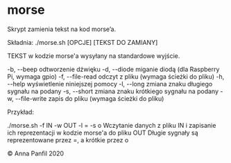 # morse

Skrypt zamienia tekst na kod morse’a.

Składnia: ./morse.sh [OPCJE] [TEKST DO ZAMIANY]

TEKST w kodzie morse'a wysyłany na standardowe wyjście.

  -b, --beep               odtworzenie dźwięku
  -d, --diode              miganie diodą (dla Raspberry Pi, wymaga gpio)
  -f, --file-read          odczyt z pliku (wymaga ścieżki do pliku)
  -h, --help               wyświetlenie niniejszej pomocy
  -l, --long               zmiana znaku długiego sygnału na podany
  -s, --short              zmiana znaku krótkiego sygnału na podany
  -w, --file-write         zapis do pliku (wymaga ścieżki do pliku)

Przykład:

  ./morse.sh -f IN -w OUT -l = -s o
      Wczytanie danych z pliku IN i zapisanie ich reprezentacji w kodzie morse'a do pliku OUT
      Długie sygnały są reprezentowane przez =, a krótkie przez o


© Anna Panfil 2020
